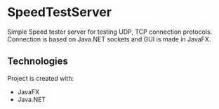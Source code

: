 # SpeedTestServer
Simple Speed tester server for testing UDP, TCP connection protocols.
Connection is based on Java.NET sockets and GUI is made in JavaFX.
	
## Technologies
Project is created with:
* JavaFX
* Java.NET
